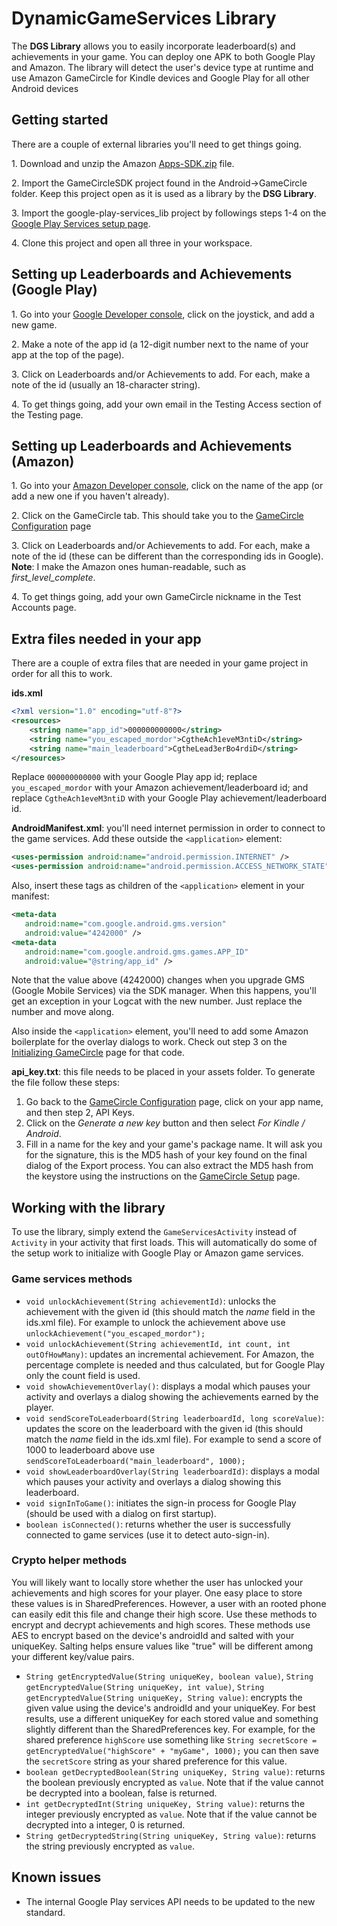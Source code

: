 # DynamicGameServices Library

The **DGS Library** allows you to easily incorporate leaderboard(s) and achievements in your game. You can deploy one APK to both Google Play and Amazon. The library will detect the user's device type at runtime and use Amazon GameCircle for Kindle devices and Google Play for all other Android devices

## Getting started

There are a couple of external libraries you'll need to get things going.

1\. Download and unzip the Amazon [Apps-SDK.zip](https://developer.amazon.com/public/resources/development-tools/sdk) file. 

2\. Import the GameCircleSDK project found in the Android-&gt;GameCircle folder. Keep this project open as it is used as a library by the **DSG Library**.

3\. Import the google-play-services_lib project by followings steps 1-4 on the [Google Play Services setup page](http://developer.android.com/google/play-services/setup.html#Install). 

4\. Clone this project and open all three in your workspace.

## Setting up Leaderboards and Achievements (Google Play)

1\. Go into your [Google Developer console](https://play.google.com/apps/publish/), click on the joystick, and add a new game. 

2\. Make a note of the app id (a 12-digit number next to the name of your app at the top of the page).

3\. Click on Leaderboards and/or Achievements to add. For each, make a note of the id (usually an 18-character string).

4\. To get things going, add your own email in the Testing Access section of the Testing page.

## Setting up Leaderboards and Achievements (Amazon)

1\. Go into your [Amazon Developer console](https://developer.amazon.com/home.html), click on the name of the app (or add a new one if you haven't already). 

2\. Click on the GameCircle tab. This should take you to the [GameCircle Configuration](https://developer.amazon.com/gc/cfg/index.html) page

3\. Click on Leaderboards and/or Achievements to add. For each, make a note of the id (these can be different than the corresponding ids in Google). **Note**: I make the Amazon ones human-readable, such as _first_level_complete_.

4\. To get things going, add your own GameCircle nickname in the Test Accounts page.

## Extra files needed in your app

There are a couple of extra files that are needed in your game project in order for all this to work.

**ids.xml**
```xml
<?xml version="1.0" encoding="utf-8"?>
<resources>
    <string name="app_id">000000000000</string>
    <string name="you_escaped_mordor">CgtheAch1eveM3ntiD</string>
    <string name="main_leaderboard">CgtheLead3erBo4rdiD</string>
</resources>
```
Replace `000000000000` with your Google Play app id; replace `you_escaped_mordor` with your Amazon achievement/leaderboard id; and replace `CgtheAch1eveM3ntiD` with your Google Play achievement/leaderboard id. 

**AndroidManifest.xml**: you'll need internet permission in order to connect to the game services. Add these outside the `<application>` element:
```xml
<uses-permission android:name="android.permission.INTERNET" />
<uses-permission android:name="android.permission.ACCESS_NETWORK_STATE" />
```

Also, insert these tags as children of the `<application>` element in your manifest: 
```xml
<meta-data
   android:name="com.google.android.gms.version"
   android:value="4242000" />
<meta-data
   android:name="com.google.android.gms.games.APP_ID"
   android:value="@string/app_id" />
```
Note that the value above (4242000) changes when you upgrade GMS (Google Mobile Services) via the SDK manager. When this happens, you'll get an exception in your Logcat with the new number. Just replace the number and move along.

Also inside the `<application>` element, you'll need to add some Amazon boilerplate for the overlay dialogs to work. Check out step 3 on the [Initializing GameCircle](https://developer.amazon.com/public/apis/engage/gamecircle/docs/initialize-android#Step%203.%20Update%20your%20AndroidManifest.xml%20File) page for that code.

**api_key.txt**: this file needs to be placed in your assets folder. To generate the file follow these steps:
  1. Go back to the [GameCircle Configuration](https://developer.amazon.com/gc/cfg/index.html) page, click on your app name, and then step 2, API Keys.
  2. Click on the _Generate a new key_ button and then select _For Kindle / Android_.
  3. Fill in a name for the key and your game's package name. It will ask you for the signature, this is the MD5 hash of your key found on the final dialog of the Export process. You can also extract the MD5 hash from the keystore using the instructions on the [GameCircle Setup](https://developer.amazon.com/public/apis/engage/gamecircle/docs/create-a-gamecircle-configuration#Step%202:%20Generate%20API%20Keys) page.

## Working with the library

To use the library, simply extend the `GameServicesActivity` instead of `Activity` in your activity that first loads. This will automatically do some of the setup work to initialize with Google Play or Amazon game services.

### Game services methods

*   `void unlockAchievement(String achievementId)`: unlocks the achievement with the given id (this should match the _name_ field in the ids.xml file). For example to unlock the achievement above use `unlockAchievement("you_escaped_mordor");` 
*   `void unlockAchievement(String achievementId, int count, int outOfHowMany)`: updates an incremental achievement. For Amazon, the percentage complete is needed and thus calculated, but for Google Play only the count field is used.
*   `void showAchievementOverlay()`: displays a modal which pauses your activity and overlays a dialog showing the achievements earned by the player.
*   `void sendScoreToLeaderboard(String leaderboardId, long scoreValue)`: updates the score on the leaderboard with the given id (this should match the _name_ field in the ids.xml file). For example to send a score of 1000 to leaderboard above use `sendScoreToLeaderboard("main_leaderboard", 1000);`
*   `void showLeaderboardOverlay(String leaderboardId)`: displays a modal which pauses your activity and overlays a dialog showing this leaderboard.
*   `void signInToGame()`: initiates the sign-in process for Google Play (should be used with a dialog on first startup).
*   `boolean isConnected()`: returns whether the user is successfully connected to game services (use it to detect auto-sign-in).

### Crypto helper methods

You will likely want to locally store whether the user has unlocked your achievements and high scores for your player. One easy place to store these values is in SharedPreferences. However, a user with an rooted phone can easily edit this file and change their high score. Use these methods to encrypt and decrypt achievements and high scores. These methods use AES to encrypt based on the device's androidId and salted with your uniqueKey. Salting helps ensure values like "true" will be different among your different key/value pairs.

*   `String getEncryptedValue(String uniqueKey, boolean value)`, `String getEncryptedValue(String uniqueKey, int value)`, `String getEncryptedValue(String uniqueKey, String value)`: encrypts the given value using the device's androidId and your uniqueKey. For best results, use a different uniqueKey for each stored value and something slightly different than the SharedPreferences key. For example, for the shared preference `highScore` use something like `String secretScore = getEncryptedValue("highScore" + "myGame", 1000);` you can then save the `secretScore` string as your shared preference for this value.
*   `boolean getDecryptedBoolean(String uniqueKey, String value)`: returns the boolean previously encrypted as `value`. Note that if the value cannot be decrypted into a boolean, false is returned.
*   `int getDecryptedInt(String uniqueKey, String value)`: returns the integer previously encrypted as `value`. Note that if the value cannot be decrypted into a integer, 0 is returned.
*   `String getDecryptedString(String uniqueKey, String value)`: returns the string previously encrypted as `value`.

## Known issues

*   The internal Google Play services API needs to be updated to the new standard.
